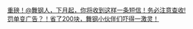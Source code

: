   
[重磅！@舞钢人，下月起，你将收到这样一条短信！务必注意查收!](http://www.dianyue.me/archives/563/no40h8kujtinez6r/)  
[罚单变广告？！省了200块，舞钢小伙伴们吓得一激灵！](http://www.dianyue.me/archives/586/uvrlbrwmrnvtvks2/)